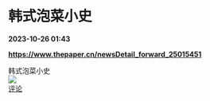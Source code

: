 # 韩式泡菜小史

**2023-10-26 01:43**

**https://www.thepaper.cn/newsDetail_forward_25015451**

韩式泡菜小史  
![](https://img3.chouti.com/CHOUTI_231025_25AE2444AB964E79BDBBE82D7869418D.jpg)  
[评论](https://m.chouti.com/link/40399088)